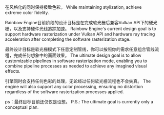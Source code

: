 
在风格化的同时保持极致色彩。
While maintaining stylization, achieve extreme color fidelity.

Rainbow Engine目前阶段的设计目标是在完成软光栅后兼容Vulkan API下的硬光栅，以及支持硬件光线追踪加速。
Rainbow Engine's current design goal is to support hardware rasterization under Vulkan API and hardware ray tracing acceleration after completing the software rasterization stage.

最终设计目标是软光栅模式下任意定制管线，你可以按照你的需求任意组合管线流程，完成任何想象中的画面效果。
The ultimate design goal is to allow customizable pipelines in software rasterization mode, enabling you to combine pipeline processes as needed to achieve any imagined visual effects.

引擎同时会支持任何色彩的处理，无论经过任何软光栅流程也不会失真。
The engine will also support any color processing, ensuring no distortion regardless of the software rasterization processes applied.

ps：最终目标目前还仅仅是设想。
P.S.: The ultimate goal is currently only a conceptual plan.
